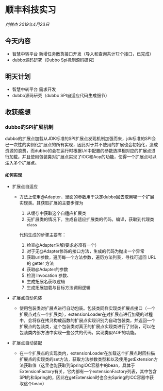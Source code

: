  # 顺丰科技实习

*刘林杰 2019年4月23日*

## 今天内容

- 智慧中转平台 新增任务散货接口开发（导入和查询共计12个接口，已完成）
- dubbo源码研究（Dubbo Spi机制源码研究）

## 明天计划

 - 智慧中转平台 需求开发
 - dubbo源码研究（dubbo SPI自适应代码生成细节）

## 收获感想

### dubbo的SPI扩展机制

dubbo的扩展点加载从JDK标准的SPI扩展点发现机制加强而来，jdk标准的SPI会已一次性的实例化扩展点的所有实现，因此对于并不使用的扩展也会初始化，造成资源的浪费，而dubbo的会在运行时根据Url中配置的参数选择相对应的扩展点进行加载，并且使用包装类对扩展点实现了IOC和Aop的功能，使得一个扩展点可以注入多个扩展点。

#### 如何实现

- 扩展点自适应

  - 方法上使用@Adapter，里面的参数用于决定dubbo回去取用哪一个扩展实现类。其获取扩展的主要步骤为

    1. 从缓存中获取这个自适应扩展类
    2. 无扩展类的情况下，生成自适应扩展类的代码，编译，获取到代理类class

    代码生成的步骤主要有：

    1. 检查@Adapter注解(要求必须有一个)
    2. 对于无@Adapter修饰的接口方法，生成的代码为抛出一个异常
    3. 获取url参数，遍历每一个方法参数，遍历方法列表，寻找可返回 URL 的 getter 方法
    4. 获取@Adapter的参数
    5. 检测 Invocation 参数、
    6. 生成拓展名获取逻辑
    7.  生成拓展加载与目标方法调用逻辑

- 扩展点自动包装

  - 使用包装类对扩展点进行自动包装。包装类同样实现类扩展点接口（一个扩展点对应一个扩展类），extensionLoader在对扩展点进行加载的过程中，会将存在拷贝构成函数的扩展点实现识别为自动包装类，并返回一个扩展点的包装类，这个包装类对真正的扩展点实现类进行了封装，可以在包装类内部方法中实现一些公共的代码，实现类似AOP的功能。

- 扩展点自动装配

  - 在一个扩展点的实现类内，extensionLoader在加载这个扩展点时回扫描扩展点的实现类的set方法，获取方法参数类型和以及使用getExtension方法获取值（这里也能获取到SpringIOC容器中的bean，具体于ExtensionFactory有关，它内部有一个extensionFactory列表，其中包含SPI的和Spring的，因此在getExtension时也会去Spring的IOC容器中获取这个bean）

